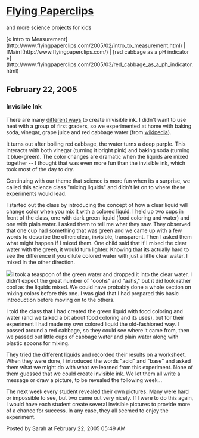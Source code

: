 <div id="container">

<div id="banner">

# [Flying Paperclips](http://www.flyingpaperclips.com/)

<span class="description">and more science projects for kids</span></div>

<div class="content">

<div id="menu">[« Intro to Measurement](http://www.flyingpaperclips.com/2005/02/intro_to_measurement.html) | [Main](http://www.flyingpaperclips.com/) | [red cabbage as a pH indicator »](http://www.flyingpaperclips.com/2005/03/red_cabbage_as_a_ph_indicator.html)</div>

</div>

<div class="content">

## February 22, 2005

<div class="blogbody">

### Invisible Ink

There are many [different ways](http://www.kidzworld.com/site/p3844.htm) to create inivisible ink. I didn't want to use heat with a group of first graders, so we experimented at home with baking soda, vinegar, grape juice and red cabbage water (from [wikipedia](http://en.wikipedia.org/wiki/Invisible_ink#Disappearing_inks)).

It turns out after boiling red cabbage, the water turns a deep purple. This interacts with both vinegar (turning it bright pink) and baking soda (turning it blue-green). The color changes are dramatic when the liquids are mixed together -- I thought that was even more fun than the invisible ink, which took most of the day to dry.

Continuing with our theme that science is more fun when its a surprise, we called this science class "mixing liquids" and didn't let on to where these experiments would lead.

I started out the class by introducing the concept of how a clear liquid will change color when you mix it with a colored liquid. I held up two cups in front of the class, one with dark green liquid (food coloring and water) and one with plain water. I asked them to tell me what they saw. They observed that one cup had something that was green and we came up with a few words to describe the other: clear, invisible, transparent. Then I asked them what might happen if I mixed them. One child said that if I mixed the clear water with the green, it would turn lighter. Knowing that its actually hard to see the difference if you dilute colored water with just a little clear water. I mixed in the other direction.

![](http://www.flyingpaperclips.com/images/mixing-liquids.jpg)I took a teaspoon of the green water and dropped it into the clear water. I didn't expect the great number of "ooohs" and "aahs," but it did look rather cool as the liquids mixed. We could have probably done a whole section on mixing colors before this one. I was glad that I had prepared this basic introduction before moving on to the others.

I told the class that I had created the green liquid with food coloring and water (and we talked a bit about food coloring and its uses), but for their experiment I had made my own colored liquid the old-fashioned way. I passed around a red cabbage, so they could see where it came from, then we passed out little cups of cabbage water and plain water along with plastic spoons for mixing.

They tried the different liquids and recorded their results on a worksheet. When they were done, I introduced the words "acid" and "base" and asked them what we might do with what we learned from this experiment. None of them guessed that we could create invisible ink. We let them all write a message or draw a picture, to be revealed the following week...

The next week every student revealed their own pictures. Many were hard or impossible to see, but two came out very nicely. If I were to do this again, I would have each student create several invisible pictures to provide more of a chance for success. In any case, they all seemed to enjoy the experiment.

<a name="more"></a><span class="posted">Posted by Sarah at February 22, 2005 05:49 AM</span> </div>

</div>

</div>